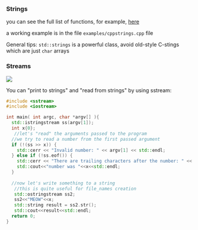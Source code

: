 ### Strings

you can see the full list of functions, for example, [here](https://cplusplus.com/reference/string/string/)

a working example is in the file `examples/cppstrings.cpp` file

General tips: `std::strings` is a powerful class, avoid old-style C-stings which are just `char` arrays


### Streams


![]("iostream_hierarchy.png")


You can "print to strings" and "read from strings" by using sstream:

```cpp
#include <sstream>
#include <iostream>

int main( int argc, char *argv[] ){
  std::istringstream ss(argv[1]);
  int x{0};
   //let's "read" the arguments passed to the program
  //we try to read a number from the first passed argument
  if (!(ss >> x)) {
    std::cerr << "Invalid number: " << argv[1] << std::endl;
  } else if (!ss.eof()) {
    std::cerr << "There are trailing characters after the number: " << argv[1] << std::endl;
    std::cout<<"number was "<<x<<std::endl;
  }
   
  //now let's write something to a string
   //this is quite useful for file_names creation
   std::ostringstream ss2;
   ss2<<"MEOW"<<x;
   std::string result = ss2.str();
   std::cout<<result<<std::endl;
  return 0;
}


```